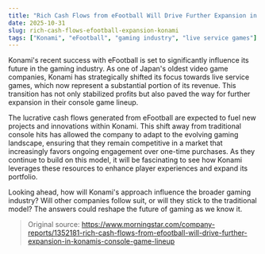 ```yaml
---
title: "Rich Cash Flows from eFootball Will Drive Further Expansion in Konami's Console Game Lineup"
date: 2025-10-31
slug: rich-cash-flows-efootball-expansion-konami
tags: ["Konami", "eFootball", "gaming industry", "live service games"]
---
```

Konami's recent success with eFootball is set to significantly influence its future in the gaming industry. As one of Japan's oldest video game companies, Konami has strategically shifted its focus towards live service games, which now represent a substantial portion of its revenue. This transition has not only stabilized profits but also paved the way for further expansion in their console game lineup.

The lucrative cash flows generated from eFootball are expected to fuel new projects and innovations within Konami. This shift away from traditional console hits has allowed the company to adapt to the evolving gaming landscape, ensuring that they remain competitive in a market that increasingly favors ongoing engagement over one-time purchases. As they continue to build on this model, it will be fascinating to see how Konami leverages these resources to enhance player experiences and expand its portfolio.

Looking ahead, how will Konami's approach influence the broader gaming industry? Will other companies follow suit, or will they stick to the traditional model? The answers could reshape the future of gaming as we know it.
> Original source: https://www.morningstar.com/company-reports/1352181-rich-cash-flows-from-efootball-will-drive-further-expansion-in-konamis-console-game-lineup